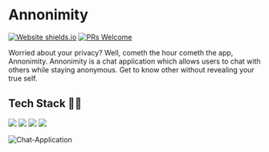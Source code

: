 # Annonimity

[![Website shields.io](https://img.shields.io/website-up-down-green-red/http/shields.io.svg)](https://ipl-mega-auction.herokuapp.com/)
[![PRs Welcome](https://img.shields.io/badge/PRs-welcome-brightgreen.svg)](http://makeapullrequest.com)

Worried about your privacy? Well, cometh the hour cometh the app, Annonimity. Annonimity is a chat application which allows users to chat with others while staying anonymous. Get to know other without revealing your true self.

<h2 id='tech-stack'> Tech Stack 👨‍💻</h2>

<img src="https://img.shields.io/badge/HTML5-E34F26?style=for-the-badge&logo=html5&logoColor=white"> <img src="https://img.shields.io/badge/css3-%231572B6.svg?style=for-the-badge&logo=css3&logoColor=white"> <img src="https://img.shields.io/badge/JavaScript-F7DF1E?style=for-the-badge&logo=javascript&logoColor=black"> <img src="https://img.shields.io/badge/Node.js-43853D?style=for-the-badge&logo=node.js&logoColor=white">

![Chat-Application](https://socialify.git.ci/Coder-Srinivas/Annonimity/image?font=Bitter&language=1&owner=1&pattern=Signal&stargazers=1&theme=Light)

